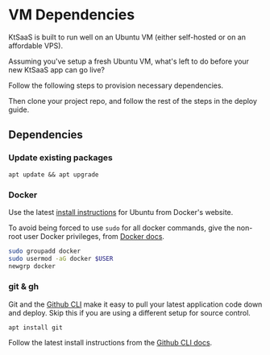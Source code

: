 # VM Dependencies

KtSaaS is built to run well on an Ubuntu VM (either self-hosted or on an affordable VPS).

Assuming you've setup a fresh Ubuntu VM, what's left to do before your new KtSaaS app can go live?

Follow the following steps to provision necessary dependencies.

Then clone your project repo, and follow the rest of the steps in the deploy guide.

## Dependencies


### Update existing packages

```
apt update && apt upgrade
```

### Docker

Use the latest [install instructions](https://docs.docker.com/engine/install/ubuntu/) for Ubuntu from Docker's website.

To avoid being forced to use `sudo` for all docker commands, give the non-root user Docker privileges, from [Docker docs](https://docs.docker.com/engine/install/linux-postinstall/).

```bash
sudo groupadd docker
sudo usermod -aG docker $USER
newgrp docker
```

### git & gh

Git and the [Github CLI](https://github.com/cli/cli/blob/trunk/docs/install_linux.md) make it easy to pull your latest application code down and deploy. Skip this if you are using a different setup for source control.

```
apt install git
```
Follow the latest install instructions from the [Github CLI docs](https://github.com/cli/cli/blob/trunk/docs/install_linux.md).


